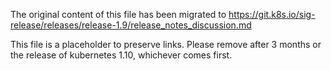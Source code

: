 The original content of this file has been migrated to https://git.k8s.io/sig-release/releases/release-1.9/release_notes_discussion.md

This file is a placeholder to preserve links. Please remove after 3 months or the release of kubernetes 1.10, whichever comes first.
